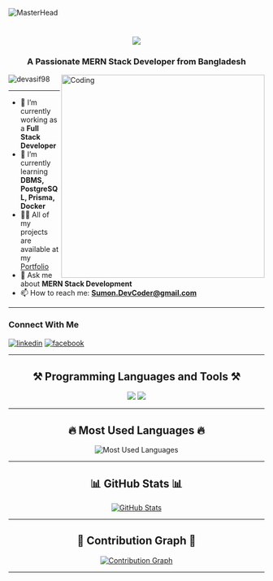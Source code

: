 ![MasterHead](https://jayamwebsolutions.com/img/website.gif)

<h1 align="center">
    <img src="https://readme-typing-svg.herokuapp.com/?font=Righteous&size=35&center=true&vCenter=true&width=500&height=70&duration=4000&lines=Hi+There!+👋;+I'm+Mustafizur+Rahman+Sumon!;" />
</h1>

<h3 align="center">A Passionate MERN Stack Developer from Bangladesh</h3>
<img align="right" alt="Coding" width="400" src="https://i.ibb.co.com/4Sjss1H/Sumon-pro.png">

<p align="left"> <img src="https://komarev.com/ghpvc/?username=devasif98&label=Profile%20views&color=0e75b6&style=flat" alt="devasif98" /> </p>

---

- 🔭 I’m currently working as a **Full Stack Developer**  
- 🌱 I’m currently learning **DBMS, PostgreSQL, Prisma, Docker**  
- 👨‍💻 All of my projects are available at my [Portfolio](https://sumon-dev-portfolio-fronted.vercel.app/)  
- 💬 Ask me about **MERN Stack Development**  
- 📫 How to reach me: **Sumon.DevCoder@gmail.com**

---

<h3 align="left">Connect With Me</h3> 
<p align="left">
    <a href="https://www.linkedin.com/in/mustafizur-rahman-sumon-790199290/" target="blank"><img align="center" src="https://img.shields.io/badge/LinkedIn-0077B5?style=for-the-badge&logo=linkedin&logoColor=white" alt="linkedin" /></a>
    <a href="https://www.facebook.com/sumon.devcoder" target="blank"><img align="center" src="https://img.shields.io/badge/Facebook-1877F2?style=for-the-badge&logo=facebook&logoColor=white" alt="facebook" /></a>
</p>

---

<h2 align="center">⚒️ Programming Languages and Tools ⚒️</h2> 
<div align="center">
    <img src="https://skillicons.dev/icons?i=nextjs,tailwind,react,bootstrap,mui,html,css,vscode,github,figma,git" />
    <img src="https://skillicons.dev/icons?i=nodejs,javascript,typescript,express,firebase,mongodb" />
</div>

---

<h2 align="center">🔥 Most Used Languages 🔥</h2>
<p align="center">
    <img src="https://github-readme-stats.vercel.app/api/top-langs/?username=sumon-devcoder&layout=compact&theme=highcontrast&hide_border=true" alt="Most Used Languages" />
</p>

---

<h2 align="center">📊 GitHub Stats 📊</h2>
<p align="center">
    <a href="https://github.com/sumon-devcoder">
        <img src="https://github-readme-stats.vercel.app/api?username=sumon-devcoder&show_icons=true&theme=highcontrast&hide_border=true" alt="GitHub Stats" />
    </a>
</p>

---

<h2 align="center">📅 Contribution Graph 📅</h2>
<p align="center">
    <a href="https://github.com/sumon-devcoder">
        <img src="https://github-readme-activity-graph.cyclic.app/graph?username=sumon-devcoder&theme=highcontrast&hide_border=true" alt="Contribution Graph" />
    </a>
</p>

---
